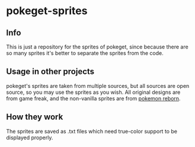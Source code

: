 # pokeget-sprites

## Info

This is just a repository for the sprites of pokeget, since because there are so many sprites it's better to separate the sprites from the code.

## Usage in other projects

pokeget's sprites are taken from multiple sources, but all sources are open source, so you may use the sprites as you wish. All original designs are from game freak, and the non-vanilla sprites are from [pokemon reborn](https://www.rebornevo.com/pr/index.html/).

## How they work

The sprites are saved as .txt files which need true-color support to be displayed properly.
